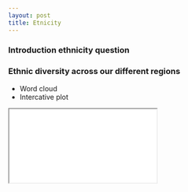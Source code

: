 ```yaml
---
layout: post
title: Etnicity 
---
```

### Introduction ethnicity question
### Ethnic diversity across our different regions
- Word cloud
- Intercative plot
<iframe src="{{ '/' | relative_url }}images/ethny_diversity_percentage.html"></iframe>
